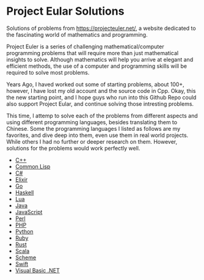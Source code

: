 # Project Eular Solutions

Solutions of problems from https://projecteuler.net/, a website dedicated to the fascinating world of mathematics and programming.

Project Euler is a series of challenging mathematical/computer programming problems that will require more than just mathematical insights to solve. Although mathematics will help you arrive at elegant and efficient methods, the use of a computer and programming skills will be required to solve most problems.

Years Ago, I haved worked out some of starting problems, about 100+, however, I have lost my old account and the source code in Cpp. Okay, this the new starting point, and I hope guys who run into this Github Repo could also support Project Eular, and continue solving those intresting problems.

This time, I attemp to solve each of the problems from different aspects and using different programming languages, besides translating them to Chinese. Some the programming languages I listed as follows are my favorites, and dive deep into them, even use them in real world projects. While others I had no further or deeper research on them. However, solutions for the problems would work perfectly well.

* [C++](./cpp/)
* [Common Lisp](./commonlisp/)
* [C#](./csharp/)
* [Elixir](./elixir/)
* [Go](./go/)
* [Haskell](./haskell/)
* [Lua](./lua/)
* [Java](./java/)
* [JavaScript](./javascript/)
* [Perl](./perl/)
* [PHP](./php/)
* [Python](./python/)
* [Ruby](./ruby/)
* [Rust](./rust/)
* [Scala](./scala/)
* [Scheme](./scheme/)
* [Swift](./swift/)
* [Visual Basic .NET](./vb.net/)
